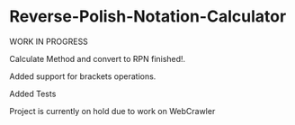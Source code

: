 # Reverse-Polish-Notation-Calculator


WORK IN PROGRESS 

Calculate Method and convert to RPN finished!. 

Added support for brackets operations. 

Added Tests

Project is currently on hold due to work on WebCrawler
